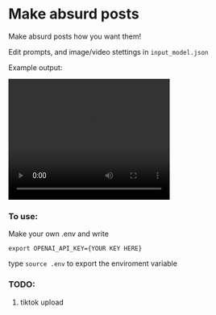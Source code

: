 # Make absurd posts

Make absurd posts how you want them!

Edit prompts, and image/video stettings in `input_model.json`

Example output:

<video width="320" height="240" controls>
  <source src="example/movie_N1X6E.mp4" type="video/mp4">
</video>

### To use:

Make your own .env and write

`export OPENAI_API_KEY={YOUR KEY HERE}`

type `source .env` to export the enviroment variable

### TODO:

1. tiktok upload


